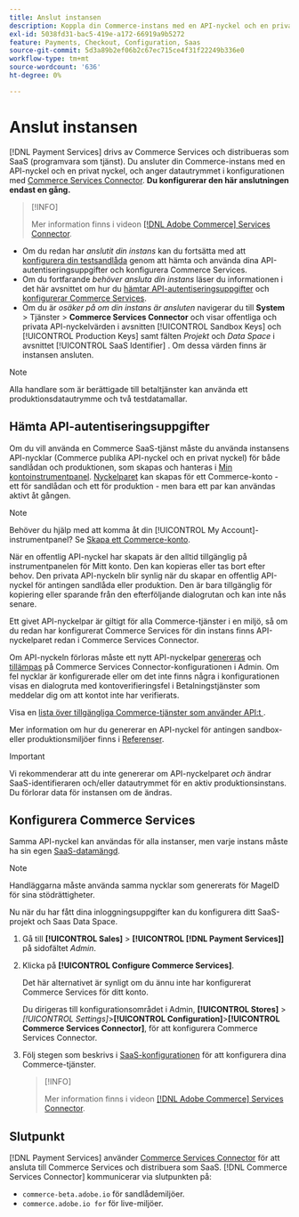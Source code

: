 ```yaml
---
title: Anslut instansen
description: Koppla din Commerce-instans med en API-nyckel och en privat nyckel och ange datautrymmet i konfigurationen.
exl-id: 5038fd31-bac5-419e-a172-66919a9b5272
feature: Payments, Checkout, Configuration, Saas
source-git-commit: 5d3a89b2ef06b2c67ec715ce4f31f22249b336e0
workflow-type: tm+mt
source-wordcount: '636'
ht-degree: 0%

---
```


# Anslut instansen

[!DNL Payment Services] drivs av Commerce Services och distribueras som SaaS (programvara som tjänst). Du ansluter din Commerce-instans med en API-nyckel och en privat nyckel, och anger datautrymmet i konfigurationen med [Commerce Services Connector](https://experienceleague.adobe.com/docs/commerce-merchant-services/user-guides/saas.html). **Du konfigurerar den här anslutningen endast en gång.**

>[!INFO]
>
> Mer information finns i videon [[!DNL Adobe Commerce] Services Connector](https://experienceleague.adobe.com/docs/commerce-learn/tutorials/admin/adobe-commerce-services/configure-adobe-commerce-services-connector.html?lang=en).

* Om du redan har *anslutit din instans* kan du fortsätta med att [konfigurera din testsandlåda](https://experienceleague.adobe.com/docs/commerce-merchant-services/payment-services/get-started/sandbox.html) genom att hämta och använda dina API-autentiseringsuppgifter och konfigurera Commerce Services.
* Om du fortfarande *behöver ansluta din instans* läser du informationen i det här avsnittet om hur du [hämtar API-autentiseringsuppgifter](#obtain-api-credentials) och [konfigurerar Commerce Services](#configure-commerce-services).
* Om du är *osäker på om din instans är ansluten* navigerar du till **System** > Tjänster > **Commerce Services Connector** och visar offentliga och privata API-nyckelvärden i avsnitten [!UICONTROL Sandbox Keys] och [!UICONTROL Production Keys] samt fälten *Projekt* och *Data Space* i avsnittet [!UICONTROL SaaS Identifier] . Om dessa värden finns är instansen ansluten.

>[!NOTE]
>
>Alla handlare som är berättigade till betaltjänster kan använda ett produktionsdatautrymme och två testdatamallar.

## Hämta API-autentiseringsuppgifter

Om du vill använda en Commerce SaaS-tjänst måste du använda instansens API-nycklar (Commerce publika API-nyckel och en privat nyckel) för både sandlådan och produktionen, som skapas och hanteras i [Min kontoinstrumentpanel](https://account.magento.com/customer/account/login). [Nyckelparet](https://docs.magento.com/user-guide/configuration/services/saas.html) kan skapas för ett Commerce-konto - ett för sandlådan och ett för produktion - men bara ett par kan användas aktivt åt gången.

>[!NOTE]
>
>Behöver du hjälp med att komma åt din [!UICONTROL My Account]-instrumentpanel? Se [Skapa ett Commerce-konto](https://docs.magento.com/user-guide/magento/magento-account-create.html).

När en offentlig API-nyckel har skapats är den alltid tillgänglig på instrumentpanelen för Mitt konto. Den kan kopieras eller tas bort efter behov. Den privata API-nyckeln blir synlig när du skapar en offentlig API-nyckel för antingen sandlåda eller produktion. Den är bara tillgänglig för kopiering eller sparande från den efterföljande dialogrutan och kan inte nås senare.

Ett givet API-nyckelpar är giltigt för alla Commerce-tjänster i en miljö, så om du redan har konfigurerat Commerce Services för din instans finns API-nyckelparet redan i Commerce Services Connector.

Om API-nyckeln förloras måste ett nytt API-nyckelpar [genereras](https://experienceleague.adobe.com/docs/commerce-merchant-services/payment-services/get-started/connect.html#generate-an-api-key-and-private-key) och [tillämpas](https://experienceleague.adobe.com/docs/commerce-merchant-services/payment-services/get-started/connect.html#configure-saas-project) på Commerce Services Connector-konfigurationen i Admin. Om fel nycklar är konfigurerade eller om det inte finns några i konfigurationen visas en dialogruta med kontoverifieringsfel i Betalningstjänster som meddelar dig om att kontot inte har verifierats.

Visa en [lista över tillgängliga Commerce-tjänster som använder API:t ](https://docs.magento.com/user-guide/system/saas.html#available-services).

Mer information om hur du genererar en API-nyckel för antingen sandbox- eller produktionsmiljöer finns i [Referenser](https://experienceleague.adobe.com/docs/commerce-merchant-services/user-guides/saas.html#apikey).

>[!IMPORTANT]
>
>Vi rekommenderar att du inte genererar om API-nyckelparet *och* ändrar SaaS-identifieraren och/eller datautrymmet för en aktiv produktionsinstans. Du förlorar data för instansen om de ändras.

## Konfigurera Commerce Services

Samma API-nyckel kan användas för alla instanser, men varje instans måste ha sin egen [SaaS-datamängd](https://experienceleague.adobe.com/docs/commerce-merchant-services/user-guides/saas.html#saasenv).

>[!NOTE]
>
>Handläggarna måste använda samma nycklar som genererats för MageID för sina stödrättigheter.

Nu när du har fått dina inloggningsuppgifter kan du konfigurera ditt SaaS-projekt och Saas Data Space.

1. Gå till **[!UICONTROL Sales]** > **[!UICONTROL [!DNL Payment Services]]** på sidofältet _Admin_.
1. Klicka på **[!UICONTROL Configure Commerce Services]**.

   Det här alternativet är synligt om du ännu inte har konfigurerat Commerce Services för ditt konto.

   Du dirigeras till konfigurationsområdet i Admin, **[!UICONTROL Stores]** > _[!UICONTROL Settings]_>**[!UICONTROL Configuration]**>**[!UICONTROL Commerce Services Connector]**, för att konfigurera Commerce Services Connector.

1. Följ stegen som beskrivs i [SaaS-konfigurationen](https://experienceleague.adobe.com/docs/commerce-merchant-services/user-guides/integration-services/saas.html#saasenv) för att konfigurera dina Commerce-tjänster.

   >[!INFO]
   >
   > Mer information finns i videon [[!DNL Adobe Commerce] Services Connector](https://experienceleague.adobe.com/docs/commerce-learn/tutorials/admin/adobe-commerce-services/configure-adobe-commerce-services-connector.html?lang=en#configuration-faqs).

## Slutpunkt

[!DNL Payment Services] använder [Commerce Services Connector](https://experienceleague.adobe.com/docs/commerce-merchant-services/user-guides/saas.html) för att ansluta till Commerce Services och distribuera som SaaS. [!DNL Commerce Services Connector] kommunicerar via slutpunkten på:

* `commerce-beta.adobe.io` för sandlådemiljöer.
* `commerce.adobe.io for` för live-miljöer.
